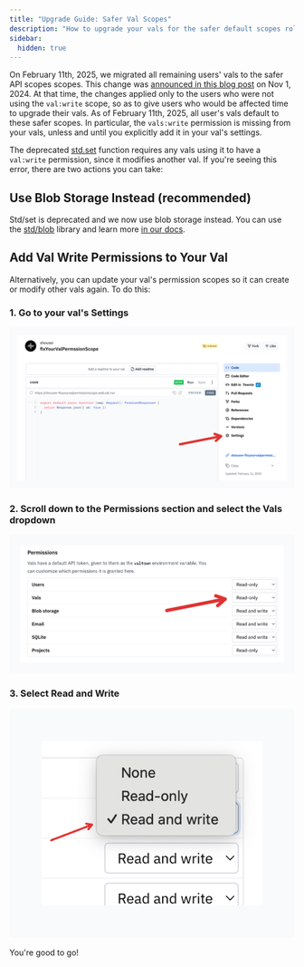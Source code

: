 ```yaml
---
title: "Upgrade Guide: Safer Val Scopes"
description: "How to upgrade your vals for the safer default scopes rolled out to everyone on Feb 11, 2025"
sidebar:
  hidden: true
---
```


On February 11th, 2025, we migrated all remaining users' vals to the safer API scopes scopes. This change was [announced in this blog post](https://blog.val.town/blog/api-token-scopes/) on Nov 1, 2024. At that time, the changes applied only to the users who were not using the `val:write` scope, so as to give users who would be affected time to upgrade their vals. As of February 11th, 2025, all user's vals default to these safer scopes. In particular, the `vals:write` permission is missing from your vals, unless and until you explicitly add it in your val's settings.

The deprecated [std.set](https://www.val.town/v/std/set) function requires any vals using it to have a `val:write` permission, since it modifies another val. If you're seeing this error, there are two actions you can take:

## Use Blob Storage Instead (recommended)

Std/set is deprecated and we now use blob storage instead. You can use the [std/blob](https://www.val.town/v/std/blob) library and learn more [in our docs](https://docs.val.town/std/blob/).

## Add Val Write Permissions to Your Val

Alternatively, you can update your val's permission scopes so it can create or modify other vals again. To do this:

### 1. Go to your val's Settings

![Val settings page](./std-set-permission-error/val-settings.png)

### 2. Scroll down to the Permissions section and select the Vals dropdown

![Vals permissions menu](./std-set-permission-error/vals-permissions-menu.png)

### 3. Select Read and Write

![Read and write dropdown](./std-set-permission-error/read-write-dropdown.png)

You're good to go!
